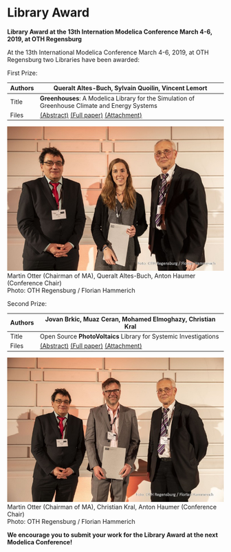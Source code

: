 # Library Award

**Library Award at the 13th Internation Modelica Conference March 4-6, 2019, at OTH Regensburg**

At the 13th International Modelica Conference March 4-6, 2019, at OTH Regensburg two Libraries have been awarded:

First Prize:

Authors | Queralt Altes-Buch, Sylvain Quoilin, Vincent Lemort
--- | ---
Title | **Greenhouses**: A Modelica Library for the Simulation of Greenhouse Climate and Energy Systems
Files | [(Abstract)](proceedings/html/abstracts/Modelica2019abstract5A2.pdf) [(Full paper)](proceedings/html/papers/Modelica2019paper5A2.pdf)   [(Attachment)](proceedings/html/attachments/Modelica2019attachment095.zip)

![Martin Otter (Chairman of MA), Queralt Altes-Buch, Anton Haumer (Conference Chair)](images/lib_award1.jpg)
Martin Otter (Chairman of MA), Queralt Altes-Buch, Anton Haumer (Conference Chair)<br />
Photo: OTH Regensburg / Florian Hammerich

Second Prize:

Authors | Jovan Brkic, Muaz Ceran, Mohamed Elmoghazy, Christian Kral
--- | ---
Title | Open Source **PhotoVoltaics** Library for Systemic Investigations
Files | [(Abstract)](proceedings/html/abstracts/Modelica2019abstract1B1.pdf) [(Full paper)](proceedings/html/papers/Modelica2019paper1B1.pdf)   [(Attachment)](proceedings/html/attachments/Modelica2019attachment001.zip)

![Martin Otter (Chairman of MA), Christian Kral, Anton Haumer (Conference Chair)](images/lib_award2.jpg)
Martin Otter (Chairman of MA), Christian Kral, Anton Haumer (Conference Chair)<br />
Photo: OTH Regensburg / Florian Hammerich

**We encourage you to submit your work for the Library Award at the next Modelica Conference!**

